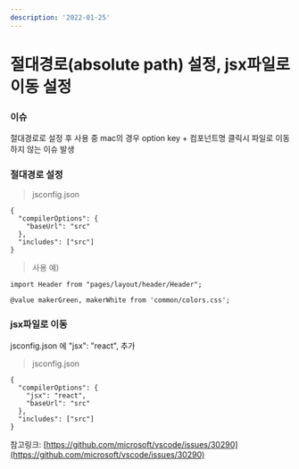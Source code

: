 ```yaml
---
description: '2022-01-25'
---
```


# 절대경로(absolute path) 설정, jsx파일로 이동 설정

### 이슈

절대경로로 설정 후 사용 중 mac의 경우 option key + 컴포넌트명 클릭시 파일로 이동하지 않는 이슈 발생



### 절대경로 설정

> jsconfig.json

```
{
  "compilerOptions": {
    "baseUrl": "src"
  },
  "includes": ["src"]
}
```

> 사용 예)

```
import Header from "pages/layout/header/Header";
```

```
@value makerGreen, makerWhite from 'common/colors.css'; 
```



### jsx파일로 이동

jsconfig.json 에 "jsx": "react",  추가&#x20;

> jsconfig.json

```
{
  "compilerOptions": {
    "jsx": "react",
    "baseUrl": "src"
  },
  "includes": ["src"]
}
```

참고링크: [https://github.com/microsoft/vscode/issues/30290](https://github.com/microsoft/vscode/issues/30290) &#x20;
